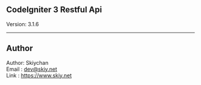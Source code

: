CodeIgniter 3 Restful Api
-------------------------
Version: 3.1.6

------
## Author
Author: Skiychan   
Email : dev@skiy.net   
Link  : https://www.skiy.net 

 

